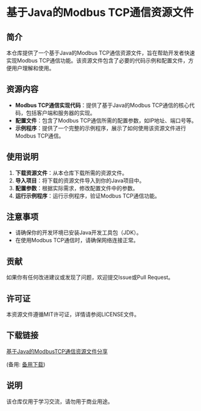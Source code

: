 # 基于Java的Modbus TCP通信资源文件

## 简介

本仓库提供了一个基于Java的Modbus TCP通信资源文件，旨在帮助开发者快速实现Modbus TCP通信功能。该资源文件包含了必要的代码示例和配置文件，方便用户理解和使用。

## 资源内容

- **Modbus TCP通信实现代码**：提供了基于Java的Modbus TCP通信的核心代码，包括客户端和服务器的实现。
- **配置文件**：包含了Modbus TCP通信所需的配置参数，如IP地址、端口号等。
- **示例程序**：提供了一个完整的示例程序，展示了如何使用该资源文件进行Modbus TCP通信。

## 使用说明

1. **下载资源文件**：从本仓库下载所需的资源文件。
2. **导入项目**：将下载的资源文件导入到你的Java项目中。
3. **配置参数**：根据实际需求，修改配置文件中的参数。
4. **运行示例程序**：运行示例程序，验证Modbus TCP通信功能。

## 注意事项

- 请确保你的开发环境已安装Java开发工具包（JDK）。
- 在使用Modbus TCP通信时，请确保网络连接正常。

## 贡献

如果你有任何改进建议或发现了问题，欢迎提交Issue或Pull Request。

## 许可证

本资源文件遵循MIT许可证，详情请参阅LICENSE文件。

## 下载链接
[基于Java的ModbusTCP通信资源文件分享](https://pan.quark.cn/s/76c9b059b214) 

(备用: [备用下载](https://pan.baidu.com/s/1VN9wD7KA1045giWo0FcpOA?pwd=1234))

## 说明

该仓库仅用于学习交流，请勿用于商业用途。
